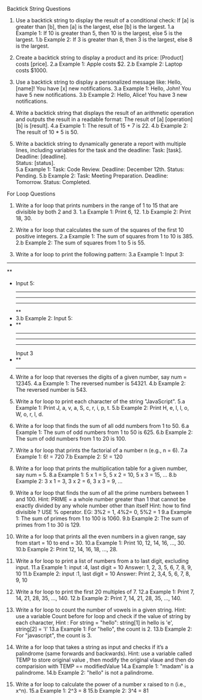 Backtick String Questions

1. Use a backtick string to display the result of a conditional check: If [a] is greater than [b], then [a] is the largest, else [b] is the largest.
   1.a Example 1: If 10 is greater than 5, then 10 is the largest, else 5 is the largest.
   1.b Example 2: If 3 is greater than 8, then 3 is the largest, else 8 is the largest.

2. Create a backtick string to display a product and its price: [Product] costs [price].
   2.a Example 1: Apple costs $2.
   2.b Example 2: Laptop costs $1000.

3. Use a backtick string to display a personalized message like: Hello, [name]! You have [x] new notifications.
   3.a Example 1: Hello, John! You have 5 new notifications.
   3.b Example 2: Hello, Alice! You have 3 new notifications.

4. Write a backtick string that displays the result of an arithmetic operation and outputs the result in a readable format: The result of [a] [operation] [b] is [result].
   4.a Example 1: The result of 15 + 7 is 22.
   4.b Example 2: The result of 10 \* 5 is 50.

5. Write a backtick string to dynamically generate a report with multiple lines, including variables for the task and the deadline:
   Task: [task].  
   Deadline: [deadline].  
   Status: [status].  
   5.a Example 1:
   Task: Code Review.
   Deadline: December 12th.
   Status: Pending.
   5.b Example 2:
   Task: Meeting Preparation.
   Deadline: Tomorrow.
   Status: Completed.

For Loop Questions

1. Write a for loop that prints numbers in the range of 1 to 15 that are divisible by both 2 and 3.
   1.a Example 1: Print 6, 12.
   1.b Example 2: Print 18, 30.

2. Write a for loop that calculates the sum of the squares of the first 10 positive integers.
   2.a Example 1: The sum of squares from 1 to 10 is 385.
   2.b Example 2: The sum of squares from 1 to 5 is 55.

3. Write a for loop to print the following pattern:
   3.a Example 1:
   Input 3:

---

\*\*

-   Input 5:
    ***
    ***
    ***
    \*\*
-   3.b Example 2:
    Input 5:
-   \*\*
    ***
    ***
    ***
    Input 3
-   \*\*
    ***

4. Write a for loop that reverses the digits of a given number, say num = 12345.
   4.a Example 1: The reversed number is 54321.
   4.b Example 2: The reversed number is 543.

5. Write a for loop to print each character of the string "JavaScript".
   5.a Example 1: Print J, a, v, a, S, c, r, i, p, t.
   5.b Example 2: Print H, e, l, l, o, W, o, r, l, d.

6. Write a for loop that finds the sum of all odd numbers from 1 to 50.
   6.a Example 1: The sum of odd numbers from 1 to 50 is 625.
   6.b Example 2: The sum of odd numbers from 1 to 20 is 100.

7. Write a for loop that prints the factorial of a number n (e.g., n = 6).
   7.a Example 1: 6! = 720
   7.b Example 2: 5! = 120

8. Write a for loop that prints the multiplication table for a given number, say num = 5.
   8.a Example 1: 5 x 1 = 5, 5 x 2 = 10, 5 x 3 = 15, ...
   8.b Example 2: 3 x 1 = 3, 3 x 2 = 6, 3 x 3 = 9, ...

9. Write a for loop that finds the sum of all the prime numbers between 1 and 100.
   Hint: PRIME = a whole number greater than 1 that cannot be exactly divided by any whole number other than itself
   Hint: how to find divisible ? USE % operator. EG: 3%2 = 1, 4%2= 0, 5%2 = 1
   9.a Example 1: The sum of primes from 1 to 100 is 1060.
   9.b Example 2: The sum of primes from 1 to 30 is 129.

10. Write a for loop that prints all the even numbers in a given range, say from start = 10 to end = 30.
    10.a Example 1: Print 10, 12, 14, 16, ..., 30.
    10.b Example 2: Print 12, 14, 16, 18, ..., 28.

11. Write a for loop to print a list of numbers from a to last digit, excluding input.
    11.a Example 1: input :4, last digit = 10
    Answer: 1, 2, 3, 5, 6, 7, 8, 9, 10
    11.b Example 2: input :1, last digit = 10
    Answer: Print 2, 3,4, 5, 6, 7, 8, 9, 10

12. Write a for loop to print the first 20 multiples of 7.
    12.a Example 1: Print 7, 14, 21, 28, 35, ..., 140.
    12.b Example 2: Print 7, 14, 21, 28, 35, ..., 140.

13. Write a for loop to count the number of vowels in a given string.
    Hint: use a variable Count before for loop and check if the value of string by each character,
    Hint : For string = "hello": string[1] in hello is 'e', string[2] = 'l'
    13.a Example 1: For "hello", the count is 2.
    13.b Example 2: For "javascript", the count is 3.

14. Write a for loop that takes a string as input and checks if it’s a palindrome (same forwards and backwards).
    Hint: use a variable called TEMP to store original value , then modify the original vlaue and then do comparision with TEMP == modifiedValue
    14.a Example 1: "madam" is a palindrome.
    14.b Example 2: "hello" is not a palindrome.

15. Write a for loop to calculate the power of a number x raised to n (i.e., x^n).
    15.a Example 1: 2^3 = 8
    15.b Example 2: 3^4 = 81
